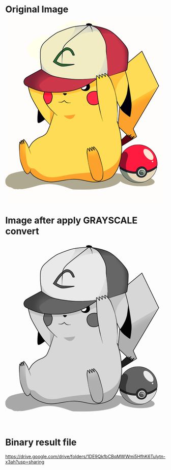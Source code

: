 # Original Image
<img src=https://github.com/18520474/AnhAnh/blob/main/Assigment/weak_2/Python/img/pika.png>

# Image after apply GRAYSCALE convert
<img src=https://github.com/18520474/AnhAnh/blob/main/Assigment/weak_2/Python/img/Result.png>

# Binary result file
<https://drive.google.com/drive/folders/1DE9QkfbCBqMWWmi5HfhK6Tulytn-x3ah?usp=sharing>
